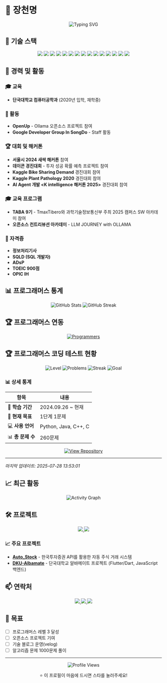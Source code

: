 # 👋 장천명

<div align="center">
  <img src="https://readme-typing-svg.herokuapp.com?font=Fira+Code&pause=1000&color=4F8CC9&center=true&vCenter=true&width=435&lines=Hello%2C+I'm+a+Developer!;%EC%95%88%EB%85%95%ED%95%98%EC%84%B8%EC%9A%94!;%EA%B0%9C%EB%B0%9C%EC%9E%90%EC%9E%85%EB%8B%88%EB%8B%A4!" alt="Typing SVG" />
</div>

## 🚀 기술 스택

<div align="center">
  <img src="https://img.shields.io/badge/Python-3776AB?style=for-the-badge&logo=python&logoColor=white" />
  <img src="https://img.shields.io/badge/Java-ED8B00?style=for-the-badge&logo=openjdk&logoColor=white" />
  <img src="https://img.shields.io/badge/JavaScript-F7DF1E?style=for-the-badge&logo=javascript&logoColor=black" />
  <img src="https://img.shields.io/badge/Node.js-43853D?style=for-the-badge&logo=node.js&logoColor=white" />
  <img src="https://img.shields.io/badge/Express.js-000000?style=for-the-badge&logo=express&logoColor=white" />
  <img src="https://img.shields.io/badge/Flutter-02569B?style=for-the-badge&logo=flutter&logoColor=white" />
  <img src="https://img.shields.io/badge/Django-092E20?style=for-the-badge&logo=django&logoColor=white" />
  <img src="https://img.shields.io/badge/HTML5-E34F26?style=for-the-badge&logo=html5&logoColor=white" />
  <img src="https://img.shields.io/badge/CSS3-1572B6?style=for-the-badge&logo=css3&logoColor=white" />
  <img src="https://img.shields.io/badge/MySQL-00000F?style=for-the-badge&logo=mysql&logoColor=white" />
  <img src="https://img.shields.io/badge/Docker-2496ED?style=for-the-badge&logo=docker&logoColor=white" />
  <img src="https://img.shields.io/badge/Kubernetes-326CE5?style=for-the-badge&logo=kubernetes&logoColor=white" />
  <img src="https://img.shields.io/badge/VS_Code-007ACC?style=for-the-badge&logo=visual-studio-code&logoColor=white" />
  <img src="https://img.shields.io/badge/GitHub-181717?style=for-the-badge&logo=github&logoColor=white" />
  <img src="https://img.shields.io/badge/Slack-4A154B?style=for-the-badge&logo=slack&logoColor=white" />
</div>

## 💼 경력 및 활동

### 🎓 교육
- **단국대학교 컴퓨터공학과** (2020년 입학, 재학중)

### 🏢 활동
- **OpenUp** - Ollama 오픈소스 프로젝트 참여
- **Google Developer Group In SongDo** - Staff 활동

### 🏆 대회 및 해커톤
- **서울시 2024 새싹 해커톤** 참여
- **데이콘 경진대회** - 투자 성공 확률 예측 프로젝트 참여
- **Kaggle Bike Sharing Demand** 경진대회 참여
- **Kaggle Plant Pathology 2020** 경진대회 참여
- **AI Agent 개발 <K intelligence 해커톤 2025>** 경진대회 참여

### 🎓 교육 프로그램
- **TABA 9기** - TmaxTibero와 과학기술정보통신부 주최 2025 캠퍼스 SW 아카데미 참여
- **오픈소스 컨트리뷰션 아카데미** - LLM JOURNEY with OLLAMA
### 📜 자격증
- **정보처리기사**
- **SQLD (SQL 개발자)**
- **ADsP**
- **TOEIC 900점**
- **OPIC IH**


## 📊 프로그래머스 통계

<div align="center">
  <img src="https://github-readme-stats.vercel.app/api?username=jcm0314&show_icons=true&theme=radical" alt="GitHub Stats" />
  <img src="https://github-readme-streak-stats.herokuapp.com/?user=jcm0314&theme=radical" alt="GitHub Streak" />
</div>

## 🏆 프로그래머스 연동

<div align="center">
  <a href="https://programmers.co.kr/">
    <img src="https://img.shields.io/badge/Programmers-00B4AB?style=for-the-badge&logo=programmers&logoColor=white" alt="Programmers" />
  </a>
</div>

<!-- 프로그래머스 통계는 API나 웹 스크래핑을 통해 동적으로 업데이트됩니다 -->

## 🏆 프로그래머스 코딩 테스트 현황

<div align="center">

![Level](https://img.shields.io/badge/Level-1단계-00B4AB?style=for-the-badge&logo=programmers&logoColor=white)
![Problems](https://img.shields.io/badge/Problems-260-4F8CC9?style=for-the-badge)
![Streak](https://img.shields.io/badge/Streak-진행중-FF6B6B?style=for-the-badge)
![Goal](https://img.shields.io/badge/Goal-1단계%201문제-28A745?style=for-the-badge)

</div>

### 📊 상세 통계

| 항목 | 내용 |
|------|------|
| 📅 **학습 기간** | 2024.09.26 ~ 현재 |
| 🎯 **현재 목표** | 1단계 1문제 |
| 💻 **사용 언어** | Python, Java, C++, C |
| 📊 **총 문제 수** | 260문제 |

<div align="center">

[![View Repository](https://img.shields.io/badge/View%20Repository-181717?style=for-the-badge&logo=github&logoColor=white)](https://github.com/jcm0314/CodingTestStudy)

</div>

---

*마지막 업데이트: 2025-07-28 13:53:01*

## 📈 최근 활동

<div align="center">
  <img src="https://github-readme-activity-graph.vercel.app/graph?username=jcm0314&theme=react-dark" alt="Activity Graph" />
</div>

## 🛠️ 프로젝트

<div align="center">
  <a href="https://github.com/jcm0314/Auto_Stock">
    <img src="https://github-readme-stats.vercel.app/api/pin/?username=jcm0314&repo=Auto_Stock&theme=radical" />
  </a>
  <a href="https://github.com/DKU-Albamate">
    <img src="https://github-readme-stats.vercel.app/api/pin/?username=DKU-Albamate&repo=capstone1_albamate&theme=radical" />
  </a>
</div>

### 📈 주요 프로젝트

- **[Auto_Stock](https://github.com/jcm0314/Auto_Stock)** - 한국투자증권 API를 활용한 자동 주식 거래 시스템
- **[DKU-Albamate](https://github.com/DKU-Albamate)** - 단국대학교 알바메이트 프로젝트 (Flutter/Dart, JavaScript 백엔드)

## 📫 연락처

<div align="center">
  <a href="mailto:jcm03141@gmail.com">
    <img src="https://img.shields.io/badge/Email-D14836?style=for-the-badge&logo=gmail&logoColor=white" />
  </a>
  <a href="https://www.linkedin.com/in/%EC%B2%9C%EB%AA%85-%EC%9E%A5-186960376/">
    <img src="https://img.shields.io/badge/LinkedIn-0077B5?style=for-the-badge&logo=linkedin&logoColor=white" />
  </a>
  <a href="https://velog.io/@jcm0314">
    <img src="https://img.shields.io/badge/Velog-20C997?style=for-the-badge&logo=velog&logoColor=white" />
  </a>
</div>

## 🎯 목표

- [ ] 프로그래머스 레벨 3 달성
- [ ] 오픈소스 프로젝트 기여
- [ ] 기술 블로그 운영(velog)
- [ ] 알고리즘 문제 1000문제 풀이

---

<div align="center">
  <img src="https://komarev.com/ghpvc/?username=jcm0314&style=flat-square&color=blue" alt="Profile Views" />
  <p>⭐ 이 프로필이 마음에 드시면 스타를 눌러주세요!</p>
</div>
